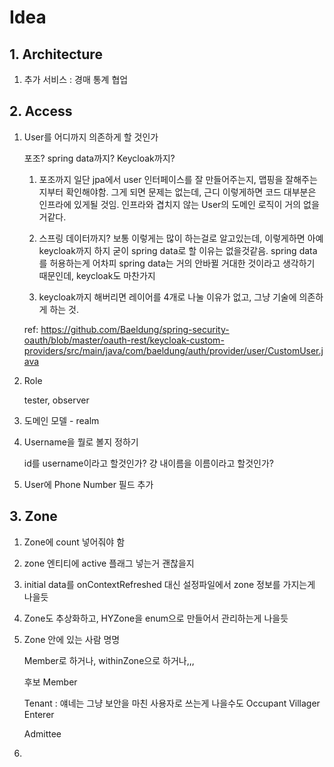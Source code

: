 # Idea

## 1. Architecture

1. 추가 서비스 : 경매 통계 협업

## 2. Access

1. User를 어디까지 의존하게 할 것인가

   포조?
   spring data까지?
   Keycloak까지?

   1) 포조까지
   일단 jpa에서 user 인터페이스를 잘 만들어주는지, 맵핑을 잘해주는지부터 확인해야함.
   그게 되면 문제는 없는데,
   근디 이렇게하면 코드 대부분은 인프라에 있게될 것임.
   인프라와 겹치지 않는 User의 도메인 로직이 거의 없을거같다.

   2) 스프링 데이터까지?
   보통 이렇게는 많이 하는걸로 알고있는데,
   이렇게하면 아예 keycloak까지 하지 굳이 spring data로 할 이유는 없을것같음.
   spring data를 허용하는게 어차피 spring data는 거의 안바뀔 거대한 것이라고 생각하기 때문인데,
   keycloak도 마찬가지

   3) keycloak까지 해버리면 레이어를 4개로 나눌 이유가 없고, 그냥 기술에 의존하게 하는 것.

   ref: https://github.com/Baeldung/spring-security-oauth/blob/master/oauth-rest/keycloak-custom-providers/src/main/java/com/baeldung/auth/provider/user/CustomUser.java

2. Role

   tester, observer

3. 도메인 모델 - realm

4. Username을 뭘로 볼지 정하기

   id를 username이라고 할것인가? 걍 내이름을 이름이라고 할것인가?

5. User에 Phone Number 필드 추가

## 3. Zone

1. Zone에 count 넣어줘야 함

2.  zone 엔티티에 active 플래그 넣는거 괜찮을지

3. initial data를 onContextRefreshed 대신 설정파일에서 zone 정보를 가지는게 나을듯

4. Zone도 추상화하고, HYZone을 enum으로 만들어서 관리하는게 나을듯

5. Zone 안에 있는 사람 명명

   Member로 하거나, withinZone으로 하거나,,,

   후보
   Member

   Tenant : 얘네는 그냥 보안을 마친 사용자로 쓰는게 나을수도
   Occupant
   Villager
   Enterer

   Admittee

6. 